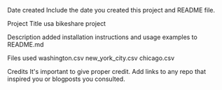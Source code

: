 Date created Include the date you created this project and README file.

Project Title usa bikeshare project

Description added installation instructions and usage examples to README.md

Files used washington.csv new_york_city.csv chicago.csv

Credits It's important to give proper credit. Add links to any repo that inspired you or blogposts you consulted.
